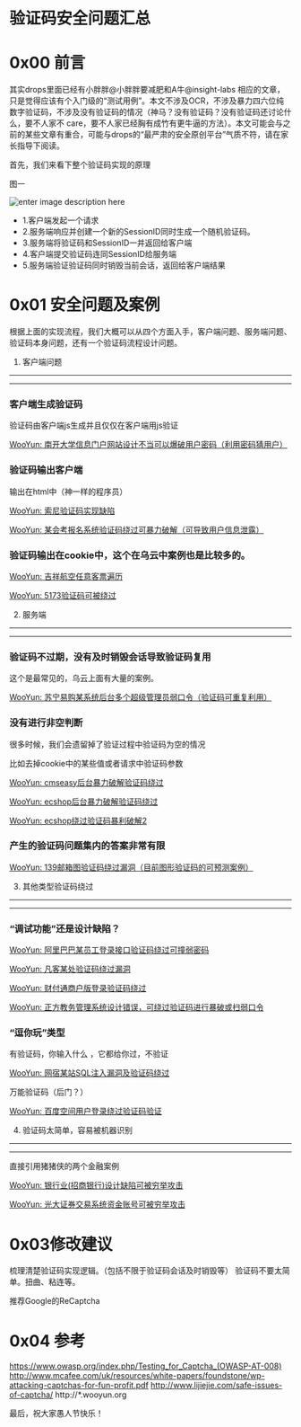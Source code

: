 # 验证码安全问题汇总

0x00 前言
=====

其实drops里面已经有小胖胖@小胖胖要减肥和A牛@insight-labs 相应的文章，只是觉得应该有个入门级的“测试用例”。本文不涉及OCR，不涉及暴力四六位纯数字验证码，不涉及没有验证码的情况（神马？没有验证码？没有验证码还讨论什么，要不人家不 care，要不人家已经胸有成竹有更牛逼的方法）。本文可能会与之前的某些文章有重合，可能与drops的“最严肃的安全原创平台”气质不符，请在家长指导下阅读。

首先，我们来看下整个验证码实现的原理

图一

![enter image description here](http://drops.javaweb.org/uploads/images/c95721c7e75f0c3f4cd0b9d727f3651ef856387a.jpg)

*   1.客户端发起一个请求
*   2.服务端响应并创建一个新的SessionID同时生成一个随机验证码。
*   3.服务端将验证码和SessionID一并返回给客户端
*   4.客户端提交验证码连同SessionID给服务端
*   5.服务端验证验证码同时销毁当前会话，返回给客户端结果

0x01 安全问题及案例
=====

根据上面的实现流程，我们大概可以从四个方面入手，客户端问题、服务端问题、验证码本身问题，还有一个验证码流程设计问题。

1. 客户端问题
--------

* * *

### 客户端生成验证码

验证码由客户端js生成并且仅仅在客户端用js验证

[WooYun: 南开大学信息门户网站设计不当可以爆破用户密码（利用密码猜用户）](http://www.wooyun.org/bugs/wooyun-2014-082411)

### 验证码输出客户端

输出在html中（神一样的程序员）

[WooYun: 索尼验证码实现缺陷](http://www.wooyun.org/bugs/wooyun-2012-06634)

[WooYun: 某会考报名系统验证码绕过可暴力破解（可导致用户信息泄露）](http://www.wooyun.org/bugs/wooyun-2014-063644)

### 验证码输出在cookie中，这个在乌云中案例也是比较多的。

[WooYun: 吉祥航空任意客票遍历](http://www.wooyun.org/bugs/wooyun-2014-086797)

[WooYun: 5173验证码可被绕过](http://www.wooyun.org/bugs/wooyun-2012-05151)

2. 服务端
------

* * *

### 验证码不过期，没有及时销毁会话导致验证码复用

这个是最常见的，乌云上面有大量的案例。

[WooYun: 苏宁易购某系统后台多个超级管理员弱口令（验证码可重复利用）](http://www.wooyun.org/bugs/wooyun-2015-093065)

### 没有进行非空判断

很多时候，我们会遗留掉了验证过程中验证码为空的情况

比如去掉cookie中的某些值或者请求中验证码参数

[WooYun: cmseasy后台暴力破解验证码绕过](http://www.wooyun.org/bugs/wooyun-2014-083050)

[WooYun: ecshop后台暴力破解验证码绕过](http://www.wooyun.org/bugs/wooyun-2014-082981)

[WooYun: ecshop绕过验证码暴利破解2](http://www.wooyun.org/bugs/wooyun-2013-025065)

### 产生的验证码问题集内的答案非常有限  

[WooYun: 139邮箱图验证码绕过漏洞（目前图形验证码的可预测案例）](http://www.wooyun.org/bugs/wooyun-2013-025245)

3. 其他类型验证码绕过
------------

* * *

### “调试功能”还是设计缺陷？

[WooYun: 阿里巴巴某员工登录接口验证码绕过可撞弱密码](http://www.wooyun.org/bugs/wooyun-2014-071289)

[WooYun: 凡客某处验证码绕过漏洞](http://www.wooyun.org/bugs/wooyun-2012-014563)

[WooYun: 财付通商户版登录验证码绕过](http://www.wooyun.org/bugs/wooyun-2013-026219)

[WooYun: 正方教务管理系统设计错误，可绕过验证码进行暴破或扫弱口令](http://www.wooyun.org/bugs/wooyun-2013-021692)

### “逗你玩”类型

有验证码，你输入什么 ，它都给你过，不验证

[WooYun: 网宿某站SQL注入漏洞及验证码绕过](http://www.wooyun.org/bugs/wooyun-2013-020517)

万能验证码（后门？）

[WooYun: 百度空间用户登录绕过验证码验证](http://www.wooyun.org/bugs/wooyun-2012-05095)

4. 验证码太简单，容易被机器识别
-----------------

* * *

直接引用猪猪侠的两个金融案例

[WooYun: 银行业(招商银行)设计缺陷可被穷举攻击](http://www.wooyun.org/bugs/wooyun-2015-092497)

[WooYun: 光大证券交易系统资金账号可被穷举攻击](http://www.wooyun.org/bugs/wooyun-2015-092415)

0x03修改建议
=====

梳理清楚验证码实现逻辑。（包括不限于验证码会话及时销毁等） 验证码不要太简单。扭曲、粘连等。

推荐Google的ReCaptcha

0x04 参考
=====

https://www.owasp.org/index.php/Testing_for_Captcha_(OWASP-AT-008) http://www.mcafee.com/uk/resources/white-papers/foundstone/wp-attacking-captchas-for-fun-profit.pdf http://www.lijiejie.com/safe-issues-of-captcha/ http://*.wooyun.org

最后，祝大家愚人节快乐！